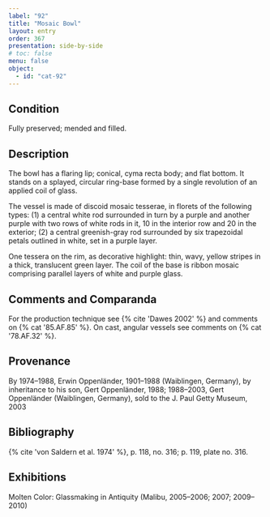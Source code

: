 ```yaml
---
label: "92"
title: "Mosaic Bowl"
layout: entry
order: 367
presentation: side-by-side
# toc: false
menu: false
object:
  - id: "cat-92"
---
```


## Condition

Fully preserved; mended and filled.

## Description

The bowl has a flaring lip; conical, cyma recta body; and flat bottom. It stands on a splayed, circular ring-base formed by a single revolution of an applied coil of glass.

The vessel is made of discoid mosaic tesserae, in florets of the following types: (1) a central white rod surrounded in turn by a purple and another purple with two rows of white rods in it, 10 in the interior row and 20 in the exterior; (2) a central greenish-gray rod surrounded by six trapezoidal petals outlined in white, set in a purple layer.

One tessera on the rim, as decorative highlight: thin, wavy, yellow stripes in a thick, translucent green layer. The coil of the base is ribbon mosaic comprising parallel layers of white and purple glass.

## Comments and Comparanda

For the production technique see {% cite 'Dawes 2002' %} and comments on {% cat '85.AF.85' %}. On cast, angular vessels see comments on {% cat '78.AF.32' %}.

## Provenance

By 1974–1988, Erwin Oppenländer, 1901–1988 (Waiblingen, Germany), by inheritance to his son, Gert Oppenländer, 1988; 1988–2003, Gert Oppenländer (Waiblingen, Germany), sold to the J. Paul Getty Museum, 2003

## Bibliography

{% cite 'von Saldern et al. 1974' %}, p. 118, no. 316; p. 119, plate no. 316.

## Exhibitions

Molten Color: Glassmaking in Antiquity (Malibu, 2005–2006; 2007; 2009–2010)